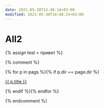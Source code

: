 ```yaml
---
date: 2021-05-30T13:48:14+03:00
modified: 2021-05-30T14:48:25+03:00
---
```


# All2

{% assign test = привет %}


{% comment %}
<div id="navigation">
{% for p in pags %}{% if p.dir == page.dir %}
<p><a href="{{ p.url }}">{{ p.title }}</a> </p>
{% endif %}{% endfor %}
</div>

{% endcomment %}
